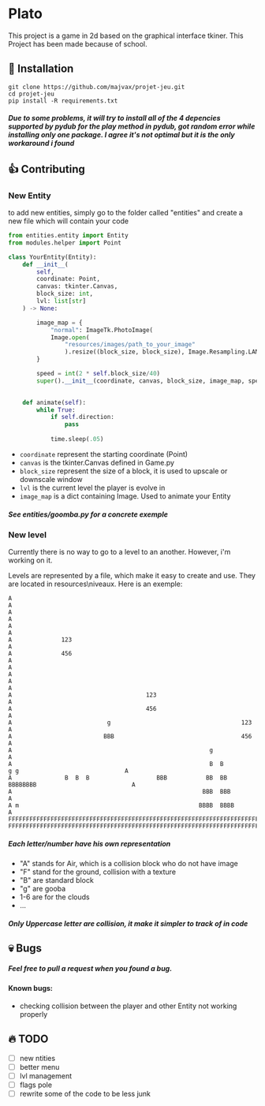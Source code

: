 # Plato
This project is a game in 2d based on the graphical interface tkiner. This Project has been made because of school.

## 💾 Installation

```
git clone https://github.com/majvax/projet-jeu.git
cd projet-jeu
pip install -R requirements.txt
```
##### Due to some problems, it will try to install all of the 4 depencies supported by pydub for the play method in pydub, got random error while installing only one package. I agree it's not optimal but it is the only workaround i found

## 👍 Contributing

### New Entity
to add new entities, simply go to the folder called "entities" and create a new file which will contain your code
```python
from entities.entity import Entity
from modules.helper import Point

class YourEntity(Entity):
    def __init__(
        self, 
        coordinate: Point, 
        canvas: tkinter.Canvas, 
        block_size: int, 
        lvl: list[str]
    ) -> None:

        image_map = {
            "normal": ImageTk.PhotoImage(
            Image.open(
                "resources/images/path_to_your_image"
                ).resize((block_size, block_size), Image.Resampling.LANCZOS))
        }

        speed = int(2 * self.block_size/40)
        super().__init__(coordinate, canvas, block_size, image_map, speed, lvl)
    

    def animate(self):
        while True:
            if self.direction:
                pass
            
            time.sleep(.05)
```
- `coordinate` represent the starting coordinate (Point)
- `canvas` is the tkinter.Canvas defined in Game.py
- `block_size` represent the size of a block, it is used to upscale or downscale window
- `lvl` is the current level the player is evolve in
- `image_map` is a dict containing Image. Used to animate your Entity
##### See entities/goomba.py for a concrete exemple

### New level
Currently there is no way to go to a level to an another. However, i'm working on it.

Levels are represented by a file, which make it easy to create and use. They are located in resources\niveaux.
Here is an exemple:
```
A                                                                                                            A
A                                                                                                            A
A                                                                                                            A
A              123                                                                                           A
A              456                                                                                           A
A                                                                                                            A
A                                                                                                            A
A                                      123                                                                   A
A                                      456                                                                   A
A                           g                                     123                                        A
A                          BBB                                    456                                        A
A                                                        g                                                   A
A                                                        B  B               g g                              A
A               B  B  B                   BBB           BB  BB            BBBBBBBB                           A
A                                                      BBB  BBB                                              A
A m                                                   BBBB  BBBB                                             A
FFFFFFFFFFFFFFFFFFFFFFFFFFFFFFFFFFFFFFFFFFFFFFFFFFFFFFFFFFFFFFFFFFFFFFFFFFFFFFFFFFFFFFFFFFFFFFFFFFFFFFFFFFFFFF
FFFFFFFFFFFFFFFFFFFFFFFFFFFFFFFFFFFFFFFFFFFFFFFFFFFFFFFFFFFFFFFFFFFFFFFFFFFFFFFFFFFFFFFFFFFFFFFFFFFFFFFFFFFFFF
```
##### Each letter/number have his own representation
- "A" stands for Air, which is a collision block who do not have image
- "F" stand for the ground, collision with a texture
- "B" are standard block
- "g" are gooba 
- 1-6 are for the clouds
- ...
##### Only Uppercase letter are collision, it make it simpler to track of in code 



## 💀 Bugs

##### Feel free to pull a request when you found a bug.

#### Known bugs:
- checking collision between the player and other Entity not working properly

## 🔥 TODO
- [ ] new ntities
- [ ] better menu
- [ ] lvl management
- [ ] flags pole
- [ ] rewrite some of the code to be less junk
